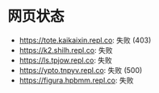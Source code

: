 # 网页状态
- https://tote.kaikaixin.repl.co: 失败 (403)
- https://k2.shilh.repl.co: 失败
- https://ls.tpjow.repl.co: 失败
- https://ypto.tnpyv.repl.co: 失败 (500)
- https://figura.hpbmm.repl.co: 失败

